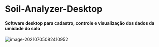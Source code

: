 # Soil-Analyzer-Desktop
 #### Software desktop para cadastro, controle e visualização dos dados da umidade do solo

![image-20210705082410952](C:\Users\Felipe\AppData\Roaming\Typora\typora-user-images\image-20210705082410952.png)
